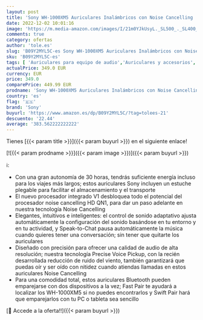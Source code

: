 ```yaml
---
layout: post
title: 'Sony WH-1000XM5 Auriculares Inalámbricos con Noise Cancelling  30 horas de Autonomía  Optimizados para Alexa y Asistente de Google  con Micrófono Incorporado para Llamadas de Teléfono  Negro'
date: 2022-12-02 10:01:16
image: 'https://m.media-amazon.com/images/I/21m0YJkUsyL._SL500_._SL400_.jpg'
comments: true
category: ofertas
author: 'tole.es'
slug: 'B09Y2MYL5C-es Sony WH-1000XM5 Auriculares Inalámbricos con Noise...'
sku: 'B09Y2MYL5C-es'
tags: [ 'Auriculares para equipo de audio','Auriculares y accesorios','Electrónica','alexa','sony','🇪🇸', ]
actualPrice: 349.0 EUR
currency: EUR
price: 349.0
comparePrice: 449.99 EUR
prodname: 'Sony WH-1000XM5 Auriculares Inalámbricos con Noise Cancelling  30 horas de Autonomía  Optimizados para Alexa y Asistente de Google  con Micrófono Incorporado para Llamadas de Teléfono  Negro'
country: 'es'
flag: '🇪🇸'
brand: 'Sony'
buyurl: 'https://www.amazon.es/dp/B09Y2MYL5C/?tag=tolees-21'
descuento: '22.44'
average: '383.562222222222'
---
```


Tienes [{{< param title >}}]({{< param buyurl >}}) en el siguiente enlace!

[![{{< param prodname >}}]({{< param image >}})]({{< param buyurl >}})

ℹ️:

- Con una gran autonomía de 30 horas, tendrás suficiente energía incluso para los viajes más largos; estos auriculares Sony incluyen un estuche plegable para facilitar el almacenamiento y el transporte
- El nuevo procesador integrado V1 desbloquea todo el potencial del procesador noise cancelling HD QN1, para dar un paso adelante en nuestra tecnología Noise Cancelling
- Elegantes, intuitivos e inteligentes: el control de sonido adaptativo ajusta automáticamente la configuración del sonido basándose en tu entorno y en tu actividad, y Speak-to-Chat pausa automáticamente la música cuando quieres tener una conversación; sin tener que quitarte los auriculares
- Diseñado con precisión para ofrecer una calidad de audio de alta resolución; nuestra tecnología Precise Voice Pickup, con la recién desarrollada reducción de ruido del viento, también garantizará que puedas oír y ser oído con nitidez cuando atiendas llamadas en estos auriculares Noise Cancelling
- Para una comodidad total, estos auriculares Bluetooth pueden emparejarse con dos dispositivos a la vez; Fast Pair te ayudará a localizar los WH-1000XM5 si no puedes encontrarlos y Swift Pair hará que emparejarlos con tu PC o tableta sea sencillo

[🛒 Accede a la oferta!!]({{< param buyurl >}})
